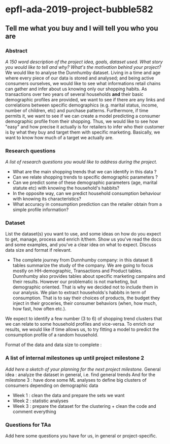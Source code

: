 # epfl-ada-2019-project-bubble582

## Tell me what you buy and I will tell you who you are

### Abstract
*A 150 word description of the project idea, goals, dataset used. What story you would like to tell and why? What's the motivation behind your project?*
We would like to analyse the Dunnhumby dataset. Living in a time and age where every piece of our data is stored and analysed; and being active consumers ourselves, we would like to see what informations retail chains can gather and infer about us knowing only our shopping habits. As transactions over two years of several households **and** their basic demographic profiles are provided, we want to see if there are any links and correlations between specific demographics (e.g. marital status, income, number of children, etc) and purchase patterns. Furthermore, if time permits it, we want to see if we can create a model predicting a consumer demographic profile from their shopping. Thus, we would like to see how "easy" and how precise it actually is for retailers to infer who their customer is by what they buy and target them with specific marketing. Basically, we want to know how much of a target we actually are. 

### Research questions
*A list of research questions you would like to address during the project.*
- What are the main shopping trends that we can identify in this data ? 
- Can we relate shopping trends to specific demographic parameters ? 
- Can we predict some of these demographic parameters (age, marital statute etc) with knowing the household's habbits? 
- In the opposite way, can we predict household consumption behaviour with knowing its characteristics?
- What accuracy in consumption prediction can the retailer obtain from a simple profile information? 

### Dataset
List the dataset(s) you want to use, and some ideas on how do you expect to get, manage, process and enrich it/them. Show us you've read the docs and some examples, and you've a clear idea on what to expect. Discuss data size and format if relevant.
-  The complete journey from Dunnhumby company: in this dataset 8 tables summarize the study of the company. We are going to focus mostly on HH-demographic, Transactions and Product tables. Dunnhumby also provides tables about specific marketing campains and their results. However our problematic is not marketing, but demographic oriented. That is why we decided not to include them in our analysis. We plan to extract households's habbits in term of consumption. That is to say their choices  of products, the budget they inject in their groceries, their consumer behaviors (when, how much, how fast, how often etc.). 

We expect to identify a few number (3 to 6) of shopping trend clusters that we can relate to some household profiles and vice-versa. To enrich our results, we would like if time allows us, to try fitting a model to predict the consumption profile of a random household. 

Format of the data and data size to complete : 


### A list of internal milestones up until project milestone 2
*Add here a sketch of your planning for the next project milestone.*
General idea : analyze the dataset in general, i.e. find general trends
And for the milestone 3 : have done some ML analyses to define big clusters of consumers depending on demographic data 
- Week 1 : clean the data and prepare the sets we want
- Week 2 : statistic analyses 
- Week 3 : prepare the dataset for the clustering + clean the code and comment everything

### Questions for TAa
Add here some questions you have for us, in general or project-specific.

